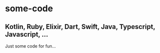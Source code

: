 # some-code
## Kotlin, Ruby, Elixir, Dart, Swift, Java, Typescript, Javascript, ...
Just some code for fun...
